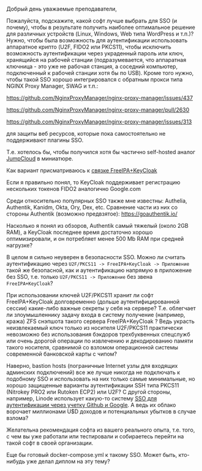 Добрый день уважаемые преподаватели,

Пожалуйста, подскажите, какой софт лучше выбрать для SSO (и почему), чтобы в результате получить наиболее оптимальное решение для различных устройств (Linux, Windows, Web типа WordPress и т.п.)?
Нужно, чтобы была возможность для аутентификации использовать аппаратное крипто (U2F, FIDO2 или PKCS11), чтобы исключить возможность аутентификации через украденный пароль или ключ, хранящийся на рабочей станции (подразумевается, что аппаратная ключница - это уже не рабочая станция, а соседний компьютер, подключенный к рабочей станции хотя бы по USB). Кроме того нужно, чтобы такой SSO хорошо интегрировался с обратным прокси типа NGINX Proxy Manager, SWAG и т.п.:

https://github.com/NginxProxyManager/nginx-proxy-manager/issues/437

https://github.com/NginxProxyManager/nginx-proxy-manager/pull/2630

https://github.com/NginxProxyManager/nginx-proxy-manager/issues/313

для защиты веб ресурсов, которые пока самостоятельно не поддерживают плагины SSO.

Т.е. хотелось бы, чтобы получился хотя бы частично self-hosted аналог [JumpCloud](https://jumpcloud.com/) в миниатюре.

Как вариант присматриваюсь к [связке FreeIPA+KeyCloak](https://blog.sakuragawa.moe/setting-up-containerized-freeipa-keycloak-single-sign-on/)

Если я правильно понял, то KeyCloak поддерживает регистрацию нескольких токенов FIDO2 аналогично Google.com

Среди относительно популярных SSO также мне известны: Authelia, Authentik, Kanidm, Okta, Ory, Dex, etc.
Сравнение части из них со стороны Authentik (возможно предвзятое): https://goauthentik.io/

Насколько я понял из обзоров, Authentik самый тяжелый (около 2GB RAM), а KeyCloak последнее время достаточно хорошо оптимизировали, и он потребляет менее 500 Mb RAM при средней нагрузке?

В целом я сильно неуверен в безопасности SSO. Можно ли считать аутентификацию через `U2F/PKCS11 -> FreeIPA+KeyCloak -> Приложение` такой же безопасной, как и аутентификацию напрямую в приложение без SSO, т.е. только `U2F/PKCS11 -> Приложение` без звена `FreeIPA+KeyCloak`?

При использовании ключей U2F/PKCS11 хранит ли софт FreeIPA+KeyCloak долговременно (дольше аутентифицированной сессии) какие-либо важные секреты у себя на сервере?
Т.е. облегчает ли злоумышленнику задачу входа в систему получение (например, кража) ZFS снэпшота такого сервера FreeIPA+KeyCloak ?
Ведь украсть неизвлекаемый ключ только из носителя U2F/PKCS11 практически невозможно без использования бэкдоров трехбуквенных спецслужб или очень дорогой операции по извлечению и декодированию памяти такого носителя, сравнимой со взломом операционной системы современной банковской карты с чипом?

Наверно, bastion hosts (пограничные Internet узлы для входящих админских подключений) все же лучше никогда не подключать к подобному SSO и использовать на них только самые минимальные, но хорошо защищенные варианты аутентификации SSH типа PKCS11 (Nitrokey PRO2 или Rutoken ECP2) или U2F?
С другой стороны, например, Linode использует какую-то систему [SSO для аутентификации через учетку Github и Google](https://login.linode.com/login). А ведь их облако ворочает миллионами U$D доходов и потенциальных убытков в случае взлома?

Желательна рекомендация софта из вашего реального опыта, т.е. того, с чем вы уже работали или тестировали и собираетесь перейти на такой софт в своей организации.

Еще бы готовый docker-compose.yml к такому SSO. Может быть, кто-нибудь уже делал диплом на эту тему?

